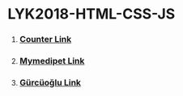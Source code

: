 # LYK2018-HTML-CSS-JS
1. ### [Counter Link](https://ahmetgnc.github.io/LYK2018-HTML-CSS-JS/counter/index.html)
2. ### [Mymedipet Link](https://ahmetgnc.github.io/LYK2018-HTML-CSS-JS/mymedipet/index.html)
3. ### [Gürcüoğlu Link](https://ahmetgnc.github.io/LYK2018-HTML-CSS-JS/gürcüoğlu/index.html)
